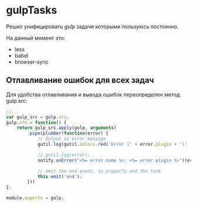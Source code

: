 # gulpTasks
Решил унифицировать *gulp* задачи которыми пользуюсь постоянно.

На данный момент это:

- less
- babel
- browser-sync

## Отлавливание ошибок для всех задач

Для удобства отлавливания и вывода ошибок переопределен метод gulp.src:

```js
//...
var gulp_src = gulp.src;
gulp.src = function() {
	return gulp_src.apply(gulp, arguments)
		.pipe(plumber(function(error) {
			// Output an error message
			gutil.log(gutil.colors.red('Error (' + error.plugin + '): ' + error.message));

			// gutil.log(error);
			notify.onError("<%= error.name %>: <%= error.plugin %>")(error);

			// emit the end event, to properly end the task
			this.emit('end');
		}))
};

module.exports = gulp;
```